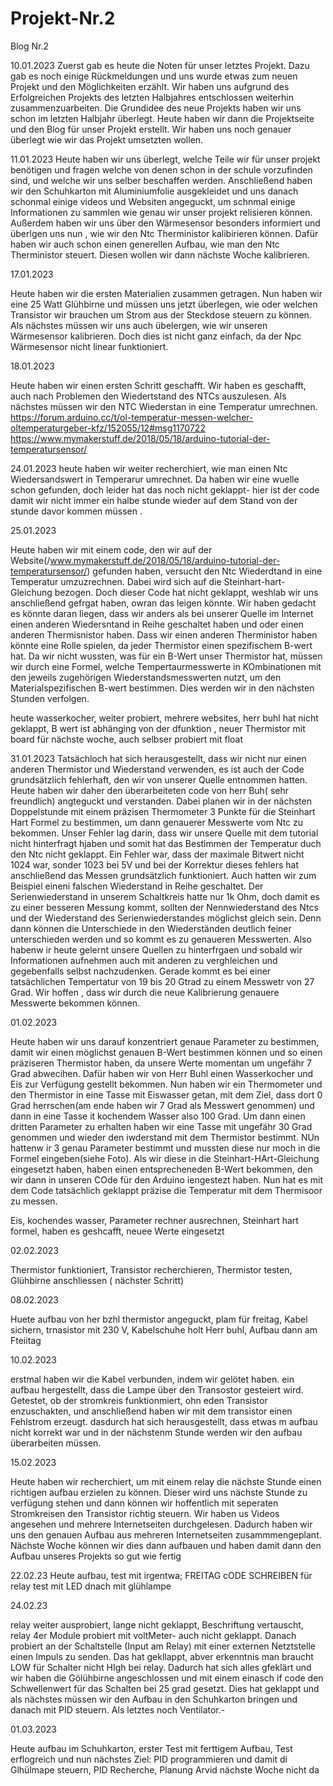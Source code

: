 # Projekt-Nr.2

Blog Nr.2

10.01.2023 Zuerst gab es heute die Noten für unser letztes Projekt. Dazu gab es noch einige Rückmeldungen und uns wurde etwas zum neuen Projekt und den Möglichkeiten erzählt. Wir haben uns aufgrund des Erfolgreichen Projekts des letzten Halbjahres entschlossen weiterhin zusammenzuarbeiten. Die Grundidee des neue Projekts haben wir uns schon im letzten Halbjahr überlegt. Heute haben wir dann die Projektseite und den Blog für unser Projekt erstellt. Wir haben uns noch genauer überlegt wie wir das Projekt umsetzten wollen.

11.01.2023 Heute haben wir uns überlegt, welche Teile wir für unser projekt benötigen und fragen welche von denen schon in der schule vorzufinden sind, und welche wir uns selber beschaffen werden. Anschließend haben wir den Schuhkarton mit Aluminiumfolie ausgekleidet und uns danach schonmal einige videos und Websiten angeguckt, um schnmal einige Informationen zu sammlen wie genau wir unser projekt relisieren können. Außerdem haben wir uns über den Wärmesensor besonders informiert und überlgen uns nun , wie wir den Ntc Therministor kalibirieren können. Dafür haben wir auch schon einen generellen Aufbau, wie man den Ntc Therministor steuert. Diesen wollen wir dann nächste Woche kalibrieren.

17.01.2023

Heute haben wir die ersten Materialien zusammen getragen. Nun haben wir eine 25 Watt Glühbirne und müssen uns jetzt überlegen, wie oder welchen Transistor wir brauchen um Strom aus der Steckdose steuern zu können. Als nächstes müssen wir uns auch übelergen, wie wir unseren Wärmesensor kalibrieren. Doch dies ist nicht ganz einfach, da der Npc Wärmesensor nicht linear funktioniert.

18.01.2023

Heute haben wir einen ersten Schritt geschafft. Wir haben es geschafft, auch nach Problemen den Wiedertstand des NTCs auszulesen. Als nächstes müssen wir den NTC Wiederstan in eine Temperatur umrechnen. https://forum.arduino.cc/t/ol-temperatur-messen-welcher-oltemperaturgeber-kfz/152055/12#msg1170722 https://www.mymakerstuff.de/2018/05/18/arduino-tutorial-der-temperatursensor/

24.01.2023 heute haben wir weiter recherchiert, wie man einen Ntc Wiedersandswert in Temperarur umrechnet. Da haben wir eine wuelle schon gefunden, doch leider hat das noch nicht geklappt- hier ist der code damit wir nicht immer ein halbe stunde wieder auf dem Stand von der stunde davor kommen müssen .

25.01.2023

Heute haben wir mit einem code, den wir auf der Website(/www.mymakerstuff.de/2018/05/18/arduino-tutorial-der-temperatursensor/) gefunden haben, versucht den Ntc Wiederdtand in eine Temperatur umzuzrechnen. Dabei wird sich auf die Steinhart-hart-Gleichung bezogen. Doch dieser Code hat nicht geklappt, weshlab wir uns anschließend gefrgat haben, owran das leigen könnte. Wir haben gedacht es könnte daran liegen, dass wir anders als bei unserer Quelle im  Internet einen anderen Wiedersntand in Reihe geschaltet haben und oder einen anderen Thermisnistor haben. Dass wir einen anderen Therministor haben könnte eine Rolle spielen, da jeder Thermistor einen spezifischem B-wert hat. Da wir nicht wussten, was für ein B-Wert unser Thermistor hat, müssen wir durch eine Formel, welche Tempertaurmesswerte in KOmbinationen mit den jeweils zugehörigen Wiederstandsmesswerten nutzt, um den Materialspezifischen B-wert bestimmen. Dies werden wir in den nächsten Stunden verfolgen.

heute wasserkocher, weiter probiert, mehrere websites, herr buhl hat nicht geklappt, B wert ist abhänging von der dfunktion , neuer Thermistor mit board für nächste woche, auch selbser probiert mit float

31.01.2023
Tatsächloch hat sich herausgestellt, dass wir nicht nur einen anderen Thermistor und Wiederstand verwenden, es ist auch der Code grundsätzlich fehlerhaft, den wir von unserer Quelle entnommen hatten. Heute haben wir daher den überarbeiteten code von herr Buh( sehr freundlich) angteguckt und verstanden. Dabei planen wir in der nächsten Doppelstunde mit einem präzisen Thermometer 3 Punkte für die Steinhart Hart Formel zu bestimmen, um dann genauerer Messwerte vom Ntc zu bekommen. Unser Fehler lag darin, dass wir  unsere Quelle mit dem tutorial nicht hinterfragt hjaben und somit hat das Bestimmen der Temperatur duch den Ntc nicht geklappt. Ein Fehler war, dass der maximale Bitwert nicht 1024 war, sonder 1023 bei 5V und bei der Korrektur dieses fehlers hat anschließend das Messen grundsätzlich funktioniert. Auch hatten wir zum Beispiel eineni falschen Wiederstand in Reihe geschaltet. Der Serienwiederstand in unserem Schaltkreis hatte nur 1k Ohm, doch damit es zu einer besseren Messung kommt, sollten der Nennwiederstand des Ntcs und der Wiederstand des Serienwiederstandes möglichst gleich sein. Denn dann können die Unterschiede in den Wiederständen deutlich feiner unterschieden werden und so kommt es zu genaueren Messwerten. Also habenw ir heute gelernt unsere Quellen zu hinterfrgaen und sobald wir Informationen aufnehmen auch mit anderen zu verghleichen und gegebenfalls selbst nachzudenken. Gerade kommt es bei einer tatsächlichen Tempertatur von 19 bis 20 Gtrad zu einem Messwetr von 27 Grad. Wir hoffen , dass wir durch die neue Kalibrierung genauere Messwerte bekommen können. 

01.02.2023

Heute haben wir uns darauf konzentriert genaue Parameter zu bestimmen, damit wir einen möglichst genauen B-Wert bestimmen können und so einen präziseren Thermistor haben, da unsere Werte momentan um ungefähr 7 Grad abwecihen. Dafür haben wir von Herr Buhl einen Wasserkocher und Eis zur Verfügung gestellt bekommen. Nun haben wir ein Thermometer und den Thermistor in eine Tasse mit Eiswasser getan, mit dem Ziel, dass dort 0 Grad herrschen(am ende haben wir 7 Grad als Messwert genommen) und dann in eine Tasse it kochendem Wasser also 100 Grad. Um dann einen dritten Parameter zu erhalten haben wir eine Tasse mit ungefähr 30 Grad genommen und wieder den iwderstand mit dem Thermistor bestimmt. NUn hattenw ir 3 genau Parameter bestimmt und mussten diese nur moch in die Formel eingeben(siehe Foto). Als wir diese in die Steinhart-HArt-Gleichung eingesetzt haben, haben einen entsprecheneden B-Wert bekommen, den wir dann in unseren COde für den Arduino iengestezt haben. Nun hat es mit dem Code tatsächlich geklappt präzise die Temperatur mit dem Thermisoor zu messen. 



Eis, kochendes wasser, Parameter rechner ausrechnen, Steinhart hart formel, haben es geshcafft, neuee Werte eingesetzt 

02.02.2023

Thermistor funktioniert, Transistor recherchieren, Thermistor testen, Glühbirne anschliessen ( nächster Schritt) 

08.02.2023

Huete aufbau von her bzhl thermistor angeguckt, plam für freitag, Kabel sichern, trnasistor mit 230 V, Kabelschuhe holt Herr buhl, Aufbau dann am Fteiitag

10.02.2023

erstmal haben wir die Kabel verbunden, indem wir gelötet haben. ein aufbau hergestellt, dass die Lampe über den Transostor gesteiert wird. Getestet, ob der stromkreis funktionmiert, ohn eden Transistor enzuschakten, und anschließend haben wir mit dem transistor einen Fehlstrom erzeugt. dasdurch hat sich herausgestellt, dass etwas m aufbau nicht korrekt war und in der nächstenm Stunde werden wir den aufbau überarbeiten müssen. 

15.02.2023 

Heute haben wir recherchiert, um mit einem relay die nächste Stunde einen richtigen aufbau erzielen zu können. Dieser wird uns nächste Stunde zu verfügung stehen und dann können wir hoffentlich mit seperaten Stromkreisen den Transistor richtig steuern. Wir haben us Videos angesehen und mehrere Internetseiten durchgelesen. Dadurch haben wir uns den genauen Aufbau aus mehreren Internetseiten zusammmengeplant. Nächste Woche können wir dies dann aufbauen und haben damit dann den Aufbau unseres Projekts so gut wie fertig

22.02.23
Heute aufbau, test mit irgentwa; FREITAG cODE SCHREIBEN für relay test mit LED dnach mit glühlampe

24.02.23

relay weiter ausprobiert, lange nicht geklappt, Beschriftung vertauscht, relay 4er Module probiert mit voltMeter- auch nicht geklappt. Danach probiert an der Schaltstelle (Input am Relay)  mit einer externen Netztstelle einen Impuls zu senden. Das hat gekllappt, abver erkenntnis man braucht LOW für Schalter nicht HIgh bei relay. Dadurch hat sich alles gfeklärt und wir haben die Gölühbirne angeschlossen und mit einem einasch if code den Schwellenwert für das Schalten bei 25 grad gesetzt. Dies hat geklappt und als nächstes müssen wir den Aufbau in den Schuhkarton bringen und danach mit PID steuern. Als letztes noch Ventilator.- 

01.03.2023

Heute aufbau im Schuhkarton, erster Test mit ferttigem Aufbau, Test erflogreich und nun nächstes Ziel: PID programmieren und damit di Glhülmape steuern, PID Recherche, Planung Arvid nächste Woche nicht da
